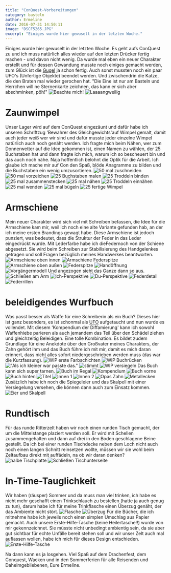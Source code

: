 ```yaml
---
title: "ConQuest-Vorbereitungen"
category: basteln
author: Ermeline
date: 2016-07-31 14:50:11
image: "DSCF5265.JPG"
excerpt: "Einiges wurde hier gewuselt in der letzten Woche."
---
```


Einiges wurde hier gewuselt in der letzten Woche. Es geht aufs ConQuest zu und ich muss natürlich alles wieder auf den letzten Drücker fertig machen - und davon nicht wenig. Da wurde mal eben ein neuer Charakter erstellt und für dessen Gewandung musste noch einiges gemacht werden, zum Glück ist die [Gugel](/2016/07/guck-mal-ne-gugel/) ja schon fertig. Auch sonst mussten noch ein paar UFO's (Unfertige Objekte) beendet werden. Und zwischendrin die Katze, die den Braten mal wieder gerochen hat.
"Die Eine ist nur am Basteln und Herrchen will ne Sternenkarte zeichnen, das kann er sich aber abschminken, pöh!"
![Beachte mich!](DSCF5256.JPG)
![Laaaangweilig](DSCF5262.JPG)

# Zaunwimpel
Unser Lager wird auf dem ConQuest eingezäunt und dafür habe ich unseren Schriftzug 'Bewahrer des Gleichgewichts'auf Wimpel gemalt, damit auch jeder weiß wer wir sind und dafür musste jeder einzelne Wimpel natürlich auch noch genäht werden. Ich fragte mich beim Nähen, wer zum Donnerwetter auf die Idee gekommen ist, einen Namen zu wählen, der 25 Buchstaben hat und dann fragte ich mich, warum ich so bescheuert bin und das auch noch nähe. Naja hoffentlich belohnt die Optik für die Arbeit. Ich glaube ich mache mir auf Con den Spaß, blöde Anagramme zu bilden und die Buchstaben ein wenig umzusortieren.
![50 mal zuschneiden](DSCF4753.JPG)
![50 mal vorzeichen](DSCF4757.JPG)
![25 Buchstaben malen](DSCF4758.JPG)
![25 Troddeln binden](DSCF4760.JPG)
![25 mal zusammenstecken](DSCF4764.JPG)
![25 mal nähen](DSCF4766.JPG)
![25 Troddeln einnähen](DSCF4770.JPG)
![25 mal wenden](DSCF4777.JPG)
![25 mal bügeln](DSCF4778.JPG)
![25 fertige Wimpel](DSCF5279.JPG)

# Armschiene
Mein neuer Charakter wird sich viel mit Schreiben befassen, die Idee für die Armschiene kam mir, weil ich noch eine alte Variante gefunden hab, an der ich meine ersten Brandings gewagt habe. Diese Armschiene ist jedoch punziert, was bedeutet, dass die Struktur der Feder in das Leder eingedrückt wurde. Mit Lederfarbe habe ich dieFedernoch von der Schiene abgesetzt. Sie wird beim Schreiben zur Stabilisierung des Handgelenkes getragen und soll Fragen bezüglich meines Handwerkes beantworten. 
![Armschiene oben innen](DSCF5230.JPG)
![Armschiene Federspitze](DSCF5235.JPG)
![Armschiene oben außen](DSCF5234.JPG)
![Federspitze](DSCF5232.JPG)
![Handöffnung](DSCF5233.JPG)
![Vorgängermodell](DSCF5244.JPG)
Und angezogen sieht das Ganze dann so aus.
![Schließen am Arm](DSCF5236.JPG)
![Ich-Perspektive](DSCF5237.JPG)
![Du-Perspektive](DSCF5239.JPG)
![Federdetail](DSCF5240.JPG)
![Federrillen](DSCF5241.JPG)

# beleidigendes Wurfbuch
Was passt besser als Waffe für eine Schreiberin als ein Buch? Dieses hier ist ganz besonders, es ist schonmal als [UFO](/2016/04/was-man-neben-einer-challenge-noch-tut/) aufgetaucht und nun wurde es vollendet. Mit diesem 'Kompendium der Diffamierung' kann ich sowohl Waffenhiebe parieren als auch jemandem das Teil über den Schädel ziehen und gleichzeitig Beleidigen. Eine tolle Kombination. Es bildet zudem Grundlage für eine Anekdote über den Großvater meines Charakters, der Zahn gehört ihm und das Buch führe ich mit mir, damit es mich daran erinnert, dass nicht alles sofort niedergeschrieben werden muss (das war die Kurzfassung).
![WIP erste Farbschichten](DSCF5251.JPG)
![WIP Buchrücken](DSCF5253.JPG)
!["Als ich kleiner war passte das."](DSCF5245.JPG)
![stimmt](DSCF3450.JPG)
![WIP versiegeln](DSCF5264.JPG)
Das Buch kann sich super tarnen.
![Buch im Regal](DSCF5265.JPG)
![Kompendium](DSCF5266.JPG)
![Buch vorne](DSCF5268.JPG)
![Buch hinten](DSCF5269.JPG)
![Titel](DSCF5272.JPG)
![Innen 1](DSCF5273.JPG)
![Innen 2](DSCF5274.JPG)
![Opas Zahn](DSCF5275.JPG)
![Metallecken](DSCF5276.JPG)
Zusätzlich habe ich noch die Spiegeleier und das Skalpell mit einer Versiegelung versehen, die können dann auch zum Einsatz kommen.
![Eier und Skalpell](DSCF5280.JPG)

# Rundtisch
Für das runde Ritterzelt haben wir noch einen runden Tisch gemacht, der um die Mittelstange plaziert werden soll. Er wird mit Schellen zusammengehalten und dann auf drei in den Boden geschlagene Beine gestellt. Da ich bei einer runden Tischdecke neben dem Loch nicht auch noch einen langen Schnitt reinsetzen wollte, müssen wir sie wohl beim Zeltaufbau direkt mit auffädeln, na ob wir daran denken?
![halbe Tischplatte](DSCF5282.JPG)
![Schließen Tischunterseite](DSCF5281.JPG)

# In-Time-Tauglichkeit
Wir haben (räusper) Sommer und da muss man viel trinken, ich habe es nicht mehr geschafft einen Trinkschlauch zu bestellen (hatte ja auch genug zu tun), darum habe ich für meine Trinkflasche einen Überzug genäht, der das Ambiente nicht stört. 
![Flasche](DSCF5286.JPG)
![Überzug](DSCF5285.JPG)
Für die Bücher, die ich mitnehme habe ich jeweils noch einen simplen Umschlag aus Papier gemacht.
Auch unsere Erste-Hilfe-Tasche (keine Heilertasche!!) wurde von mir gekennzeichnet. Sie müsste nicht unbedingt ambientig sein, da sie aber gut sichtbar für echte Unfälle bereit stehen soll und wir unser Zelt auch mal auflassen wollen, habe ich mich für dieses Design entschieden. 
![Erste-Hilfe-Tasche](DSCF5287.JPG)

Na dann kann es ja losgehen. Viel Spaß auf dem Drachenfest, dem Conquest, Wacken und in den Sommerferien für alle Reisenden und Daheimgebliebenen, Eure Ermeline.


